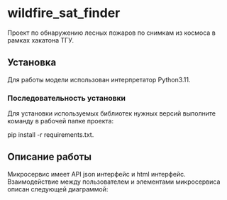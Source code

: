 # wildfire_sat_finder
Проект по обнаружению лесных пожаров по снимкам из космоса в рамках хакатона ТГУ.

## Установка

Для работы модели использован интерпретатор Python3.11.

### Последовательность установки
Для установки используемых библиотек нужных версий выполните команду в рабочей папке проекта:

pip install -r requirements.txt.

## Описание работы
Микросервис имеет API json интерфейс и html интерфейс. Взаимодействие между 
пользователем и элементами микросервиса описан следующей диаграммой:

